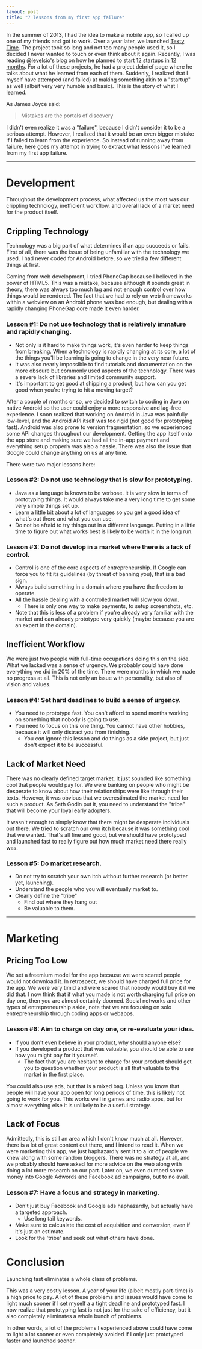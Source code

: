 ```yaml
---
layout: post
title: "7 lessons from my first app failure"
---
```


In the summer of 2013, I had the idea to make a mobile app, so I called up one of my friends and got to work. Over a year later, we launched [Texty Time](https://play.google.com/store/apps/details?id=com.aheadstudios.talkalytics). The project took so long and not too many people used it, so I decided I never wanted to touch or even think about it again. Recently, I was reading [@levelsio](https://twitter.com/levelsio)'s blog on how he planned to start [12 startups in 12 months](https://levels.io/12-startups-12-months/). For a lot of these projects, he had a project debrief page where he talks about what he learned from each of them. Suddenly, I realized that I myself have attemped (and failed) at making something akin to a "startup" as well (albeit very very humble and basic). This is the story of what I learned.

As James Joyce said:

> Mistakes are the portals of discovery

I didn't even realize it was a "failure", because I didn't consider it to be a serious attempt. However, I realized that it would be an even bigger mistake if I failed to learn from the experience. So instead of running away from failure, here goes my attempt in trying to extract what lessons I've learned from my first app failure.

----

# Development

Throughout the development process, what affected us the most was our crippling technology, inefficient workflow, and overall lack of a market need for the product itself.

## Crippling Technology

Technology was a big part of what determines if an app succeeds or fails. First of all, there was the issue of being unfamiliar with the technology we used. I had never coded for Android before, so we tried a few different things at first. 

Coming from web development, I tried PhoneGap because I believed in the power of HTML5. This was a mistake, because although it sounds great in theory, there was always too much lag and not enough control over how things would be rendered. The fact that we had to rely on web frameworks within a webview on an Android phone was bad enough, but dealing with a rapidly changing PhoneGap core made it even harder.

### Lesson #1: Do not use technology that is relatively immature and rapidly changing.

- Not only is it hard to make things work, it's even harder to keep things from breaking. When a technology is rapidly changing at its core, a lot of the things you'll be learning is going to change in the very near future.
- It was also nearly impossible to find tutorials and documentation on the more obscure but commonly used aspects of the technology. There was a severe lack of libraries and limited community support.
- It's important to get good at shipping a product, but how can you get good when you're trying to hit a moving target?

After a couple of months or so, we decided to switch to coding in Java on native Android so the user could enjoy a more responsive and lag-free experience. I soon realized that working on Android in Java was painfully low-level, and the Android API itself was too rigid (not good for prototyping fast). Android was also prone to version fragmentation, so we experienced some API changes throughout our development. Getting the app itself onto the app store and making sure we had all the in-app payment and everything setup properly was also a hassle. There was also the issue that Google could change anything on us at any time.

There were two major lessons here:

### Lesson #2: Do not use technology that is slow for prototyping.

- Java as a language is known to be verbose. It is very slow in terms of prototyping things. It would always take me a very long time to get some very simple things set up.
- Learn a little bit about a lot of languages so you get a good idea of what's out there and what you can use.
- Do not be afraid to try things out in a different language. Putting in a little time to figure out what works best is likely to be worth it in the long run.

### Lesson #3: Do not develop in a market where there is a lack of control.

- Control is one of the core aspects of entrepreneurship. If Google can force you to fit its guidelines (by threat of banning you), that is a bad sign.
- Always build something in a domain where you have the freedom to operate.
- All the hassle dealing with a controlled market will slow you down.
	- There is only one way to make payments, to setup screenshots, etc.
- Note that this is less of a problem if you're already very familiar with the market and can already prototype very quickly (maybe because you are an expert in the domain).

## Inefficient Workflow

We were just two people with full-time occupations doing this on the side. What we lacked was a sense of urgency. We probably could have done everything we did in 20% of the time. There were months in which we made no progress at all. This is not only an issue with personality, but also of vision and values.

### Lesson #4: Set hard deadlines to build a sense of urgency.

- You need to prototype fast. You can't afford to spend months working on something that nobody is going to use.
- You need to focus on this one thing. You cannot have other hobbies, because it will only distract you from finishing.
	- You *can* ignore this lesson and do things as a side project, but just don't expect it to be successful.

## Lack of Market Need

There was no clearly defined target market. It just sounded like something cool that people would pay for. We were banking on people who might be desperate to know about how their relationships were like through their texts. However, it was obvious that we overestimated the market need for such a product. As Seth Godin put it, you need to understand the "tribe" that will become your loyal early adopters.

It wasn't enough to simply know that there might be desperate individuals out there. We tried to scratch our own itch because it was something cool that we wanted. That's all fine and good, but we should have prototyped and launched fast to really figure out how much market need there really was.

### Lesson #5: Do market research.

- Do not try to scratch your own itch without further research (or better yet, launching).
- Understand the people who you will eventually market to.
- Clearly define the "tribe"
	- Find out where they hang out
	- Be valuable to them.

----

# Marketing

## Pricing Too Low

We set a freemium model for the app because we were scared people would not download it. In retrospect, we should have charged full price for the app. We were very timid and were scared that nobody would buy it if we did that. I now think that if what you made is not worth charging full price on day one, then you are almost certainly doomed. Social networks and other types of entrepreneurship aside, note that we are focusing on solo entrepreneurship through coding apps or webapps.

### Lesson #6: Aim to charge on day one, or re-evaluate your idea.

- If you don't even believe in your product, why should anyone else?
- If you developed a product that was valuable, you should be able to see how you might pay for it yourself.
	- The fact that you are hesitant to charge for your product should get you to question whether your product is all that valuable to the market in the first place.

You could also use ads, but that is a mixed bag. Unless you know that people will have your app open for long periods of time, this is likely not going to work for you. This works well in games and radio apps, but for almost everything else it is unlikely to be a useful strategy.

## Lack of Focus

Admittedly, this is still an area which I don't know much at all. However, there is a lot of great content out there, and I intend to read it. When we were marketing this app, we just haphazardly sent it to a lot of people we knew along with some random bloggers. There was no strategy at all, and we probably should have asked for more advice on the web along with doing a lot more research on our part. Later on, we even dumped some money into Google Adwords and Facebook ad campaigns, but to no avail.

### Lesson #7: Have a focus and strategy in marketing.

- Don't just buy Facebook and Google ads haphazardly, but actually have a targeted approach.
	- Use long tail keywords.
- Make sure to calcualate the cost of acquisition and conversion, even if it's just an estimate.
- Look for the 'tribe' and seek out what others have done.

# Conclusion

<p class="message">Launching fast eliminates a whole class of problems.</p>

This was a very costly lesson. A year of your life (albeit mostly part-time) is a high price to pay. A lot of these problems and issues would have come to light much sooner if I set myself a a tight deadline and prototyped fast. I now realize that prototyping fast is not just for the sake of efficiency, but it also completely eliminates a whole bunch of problems.

In other words, a lot of the problems I experienced above could have come to light a lot sooner or even completely avoided if I only just prototyped faster and launched sooner.